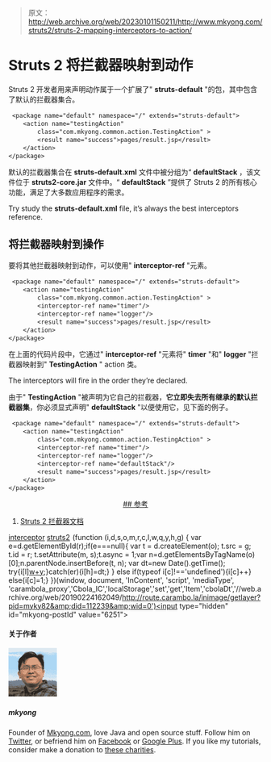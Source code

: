 > 原文：<http://web.archive.org/web/20230101150211/http://www.mkyong.com/struts2/struts-2-mapping-interceptors-to-action/>

# Struts 2 将拦截器映射到动作

Struts 2 开发者用来声明动作属于一个扩展了" **struts-default** "的包，其中包含了默认的拦截器集合。

```
 <package name="default" namespace="/" extends="struts-default">
	<action name="testingAction" 
		class="com.mkyong.common.action.TestingAction" >
		<result name="success">pages/result.jsp</result>
	</action>
</package> 
```

默认的拦截器集合在 **struts-default.xml** 文件中被分组为“ **defaultStack** ，该文件位于 **struts2-core.jar** 文件中。“ **defaultStack** ”提供了 Struts 2 的所有核心功能，满足了大多数应用程序的需求。

Try study the **struts-default.xml** file, it’s always the best interceptors reference.

## 将拦截器映射到操作

要将其他拦截器映射到动作，可以使用" **interceptor-ref** "元素。

```
 <package name="default" namespace="/" extends="struts-default">
	<action name="testingAction" 
		class="com.mkyong.common.action.TestingAction" >
		<interceptor-ref name="timer"/>
		<interceptor-ref name="logger"/>
		<result name="success">pages/result.jsp</result>
	</action>
</package> 
```

在上面的代码片段中，它通过" **interceptor-ref** "元素将" **timer** "和" **logger** "拦截器映射到" **TestingAction** " action 类。

The interceptors will fire in the order they’re declared.

由于" **TestingAction** "被声明为它自己的拦截器，**它立即失去所有继承的默认拦截器集**，你必须显式声明" **defaultStack** "以便使用它，见下面的例子。

```
 <package name="default" namespace="/" extends="struts-default">
	<action name="testingAction" 
		class="com.mkyong.common.action.TestingAction" >
		<interceptor-ref name="timer"/>
		<interceptor-ref name="logger"/>
		<interceptor-ref name="defaultStack"/>
		<result name="success">pages/result.jsp</result>
	</action>
</package> 
```

 <ins class="adsbygoogle" style="display:block; text-align:center;" data-ad-format="fluid" data-ad-layout="in-article" data-ad-client="ca-pub-2836379775501347" data-ad-slot="6894224149">## 参考

1.  [Struts 2 拦截器文档](http://web.archive.org/web/20190224162049/http://struts.apache.org/2.1.8/docs/interceptors.html)

[interceptor](http://web.archive.org/web/20190224162049/http://www.mkyong.com/tag/interceptor/) [struts2](http://web.archive.org/web/20190224162049/http://www.mkyong.com/tag/struts2/)</ins>![](img/2e1bf2daefe6b8871b8d164006720c91.png) (function (i,d,s,o,m,r,c,l,w,q,y,h,g) { var e=d.getElementById(r);if(e===null){ var t = d.createElement(o); t.src = g; t.id = r; t.setAttribute(m, s);t.async = 1;var n=d.getElementsByTagName(o)[0];n.parentNode.insertBefore(t, n); var dt=new Date().getTime(); try{i[l][w+y](h,i[l][q+y](h)+'&amp;'+dt);}catch(er){i[h]=dt;} } else if(typeof i[c]!=='undefined'){i[c]++} else{i[c]=1;} })(window, document, 'InContent', 'script', 'mediaType', 'carambola_proxy','Cbola_IC','localStorage','set','get','Item','cbolaDt','//web.archive.org/web/20190224162049/http://route.carambo.la/inimage/getlayer?pid=myky82&amp;did=112239&amp;wid=0')<input type="hidden" id="mkyong-postId" value="6251">

#### 关于作者

![author image](img/336da66d2870bac9c534c682d4ff9037.png)

##### mkyong

Founder of [Mkyong.com](http://web.archive.org/web/20190224162049/http://mkyong.com/), love Java and open source stuff. Follow him on [Twitter](http://web.archive.org/web/20190224162049/https://twitter.com/mkyong), or befriend him on [Facebook](http://web.archive.org/web/20190224162049/http://www.facebook.com/java.tutorial) or [Google Plus](http://web.archive.org/web/20190224162049/https://plus.google.com/110948163568945735692?rel=author). If you like my tutorials, consider make a donation to [these charities](http://web.archive.org/web/20190224162049/http://www.mkyong.com/blog/donate-to-charity/).